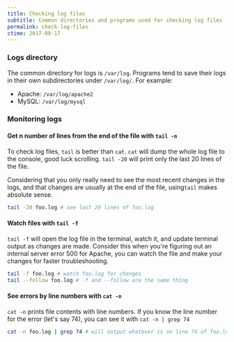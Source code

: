 ```yaml
---
title: Checking log files
subtitle: Common directories and programs used for checking log files
permalink: check-log-files
ctime: 2017-08-17
---
```


### Logs directory
The common directory for logs is `/var/log`. Programs tend to save their logs in their own subdirectories under `/var/log/`. For example:

- Apache: `/var/log/apache2`
- MySQL: `/var/log/mysql`

### Monitoring logs
#### Get n number of lines from the end of the file with `tail -n`
To check log files, `tail` is better than `cat`. `cat` will dump the whole log file to the console, good luck scrolling. `tail -20` will print only the last 20 lines of the file. 

Considering that you only really need to see the most recent changes in the logs, and that changes are usually at the end of the file, using`tail` makes absolute sense.

```bash
tail -20 foo.log # see last 20 lines of foo.log
```
#### Watch files with `tail -f`
`tail -f` will open the log file in the terminal, watch it, and update terminal output as changes are made. Consider this when you're figuring out an internal server error 500 for Apache, you can watch the file and make your changes for faster troubleshooting.

```bash
tail -f foo.log # watch foo.log for changes
tail --follow foo.log # -f and --follow are the same thing
```

#### See errors by line numbers with `cat -n`
`cat -n` prints file contents with line numbers. If you know the line number for the error (let's say 74), you can see it with `cat -n | grep 74`

```bash
cat -n foo.log | grep 74 # will output whatever is on line 74 of foo.log
```